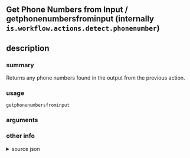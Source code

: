 
## Get Phone Numbers from Input / getphonenumbersfrominput (internally `is.workflow.actions.detect.phonenumber`)



## description
### summary
Returns any phone numbers found in the output from the previous action.


### usage
`getphonenumbersfrominput `

### arguments


### other info

<details><summary>source json</summary>
```json
{
	"ActionClass": "WFCoercionAction",
	"ActionKeywords": [
		"phone",
		"number",
		"detect",
		"scan"
	],
	"Category": "Contacts",
	"CoercionItemClass": "WFPhoneNumberContentItem",
	"Description": {
		"DescriptionSummary": "Returns any phone numbers found in the output from the previous action."
	},
	"IconName": "PhoneNumber.png",
	"Input": {
		"Multiple": true,
		"Required": true,
		"Types": [
			"WFPhoneNumber"
		]
	},
	"Name": "Get Phone Numbers from Input",
	"Output": {
		"Multiple": true,
		"OutputName": "Phone Numbers",
		"Types": [
			"WFPhoneNumberContentItem"
		]
	},
	"Subcategory": "Phone"
}
```
</details>
